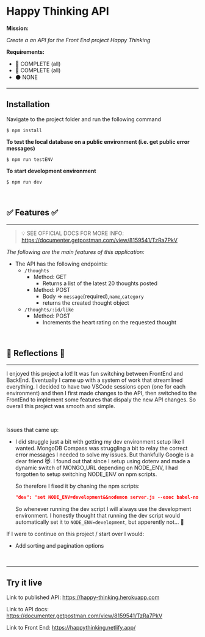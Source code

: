 # Happy Thinking API

**Mission:** 

*Create a an API for the Front End project Happy Thinking*

**Requirements:**
- 🔵 COMPLETE (all)
- 🔴 COMPLETE (all)
- ⚫ NONE


***

## Installation

Navigate to the project folder and run the following command

```
$ npm install
```

**To test the local database on a public environment (i.e. get public error messages)**

```
$ npm run testENV
```
**To start development environment**

```
$ npm run dev
```
<br>

## ✅ Features ✅
***


> 💡 SEE OFFICIAL DOCS FOR MORE INFO: https://documenter.getpostman.com/view/8159541/TzRa7PkV


*The following are the main features of this application:*
  * The API has the following endpoints:
    * `/thoughts`
      * Method: GET
        * Returns a list of the latest 20 thoughts posted
      * Method: POST
        * Body => `message`(required),`name`,`category`
        * returns the created thought object 
    * `/thoughts/:id/like`
      * Method: POST
        * Increments the heart rating on the requested thought

<br>

## 💭 Reflections 💭
***
I enjoyed this project a lot! It was fun switching between FrontEnd and BackEnd. Eventually I came up with a system of work that streamlined everything. I decided to have two VSCode sessions open (one for each environment) and then I first made changes to the API, then switched to the FrontEnd to implement some features that dispaly the new API changes. So overall this project was smooth and simple.

<br>

Issues that came up:
- I did struggle just a bit with getting my dev environment setup like I wanted. MongoDB Compass was struggling a bit to relay the correct error messages I needed to solve my issues. But thankfully Google is a dear friend 😻. I found out that since I setup using dotenv and made a dynamic switch of MONGO_URL depending on NODE_ENV, I had forgotten to setup switching NODE_ENV on npm scripts.
  
  So therefore I fixed it by chaning the npm scripts:
  ```json
  "dev": "set NODE_ENV=development&&nodemon server.js --exec babel-node"
  ```
  
  So whenever running the dev script I will always use the development environment. I honestly thought that running the dev script would automatically set it to `NODE_ENV=development`, but apperently not... 🤔

If I were to continue on this project / start over I would:
- Add sorting and pagination options

<br>

***

## Try it live
Link to published API: https://happy-thinking.herokuapp.com

Link to API docs: https://documenter.getpostman.com/view/8159541/TzRa7PkV

Link to Front End: https://happythinking.netlify.app/